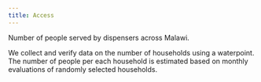 ```yaml
---
title: Access
---
```

Number of people served by dispensers across Malawi. 

We collect and verify data on the number of households using a waterpoint. The number of people per each household is estimated based on monthly evaluations of randomly selected households.
